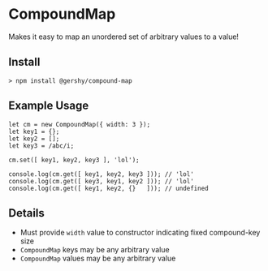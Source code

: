 # CompoundMap

Makes it easy to map an unordered set of arbitrary values to a value!

## Install

```
> npm install @gershy/compound-map
```

## Example Usage
```
let cm = new CompoundMap({ width: 3 });
let key1 = {};
let key2 = [];
let key3 = /abc/i;

cm.set([ key1, key2, key3 ], 'lol');

console.log(cm.get([ key1, key2, key3 ])); // 'lol'
console.log(cm.get([ key3, key1, key2 ])); // 'lol'
console.log(cm.get([ key1, key2, {}   ])); // undefined
```

## Details

- Must provide `width` value to constructor indicating fixed compound-key size
- `CompoundMap` keys may be any arbitrary value
- `CompoundMap` values may be any arbitrary value